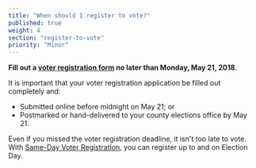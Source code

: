 ```yaml
---
title: "When should I register to vote?"
published: true
weight: 4
section: "register-to-vote"
priority: "Minor"
---
```


**Fill out a [voter registration form](http://registertovote.ca.gov/) no later than Monday, May 21, 2018.**  

It is important that your voter registration application be filled out completely and:  
- Submitted online before midnight on May 21; or  
- Postmarked or hand-delivered to your county elections office by May 21.  

Even if you missed the voter registration deadline, it isn't too late to vote. With [Same-Day Voter Registration](#menu-item-missed-the-voter-registration-deadline-you-can-still-register-and-vote), you can register up to and on Election Day. 